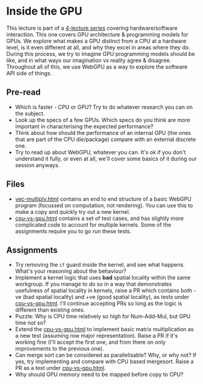 # Inside the GPU
This lecture is part of a [4-lecture series](..) covering hardware/software interaction. This one covers GPU architecture & programming models for GPUs. We explore what makes a GPU distinct from a CPU at a hardware level, is it even different at all, and why they excel in areas where they do. During this process, we try to imagine GPU programming models should be like, and in what ways our imagination vs reality agree & disagree. Throughout all of this, we use WebGPU as a way to explore the software API side of things.

## Pre-read
* Which is faster - CPU or GPU? Try to do whatever research you can on the subject.
* Look up the specs of a few GPUs. Which specs do you think are more important in characterising the expected performance?
* Think about how should the performance of an internal GPU (the ones that are part of the CPU die/package) compare with an external discrete one.
* Try to read up about WebGPU, whatever you can. It's ok if you don't understand it fully, or even at all, we'll cover some basics of it during our session anyways.

## Files
* [vec-multiply.html](vec-multiply.html) contains an end to end structure of a basic WebGPU program (focussed on computation, not rendering). You can use this to make a copy and quickly try out a new kernel.
* [cpu-vs-gpu.html](cpu-vs-gpu.html) contains a set of test cases, and has slightly more complicated code to account for multiple kernels. Some of the assignments require you to go run these tests.

## Assignments
* Try removing the `if` guard inside the kernel, and see what happens. What's your reasoning about the behaviour?
* Implement a kernel logic that uses __bad__ spatial locality within the same workgroup. If you manage to do so in a way that demonstrates usefulness of spatial locality in kernels, raise a PR which contains both -ve (bad spatial locality) and +ve (good spatial locality), as tests under [cpu-vs-gpu.html](cpu-vs-gpu.html). I'll continue accepting PRs so long as the logic is different than existing ones.
* Puzzle: Why is CPU time relatively so high for Num-Add-Mul, but GPU time not so?
* Extend the [cpu-vs-gpu.html](cpu-vs-gpu.html) to implement basic matrix multiplication as a new test (assuming row major representation). Raise a PR if it's working fine (I'll accept the first one, and from there on only improvements to the previous one).
* Can merge sort can be considered as parallelisable? Why, or why not? If yes, try implementing and compare with CPU based mergesort. Raise a PR as a test under [cpu-vs-gpu.html](cpu-vs-gpu.html).
* Why should GPU memory need to be mapped before copy to CPU?
